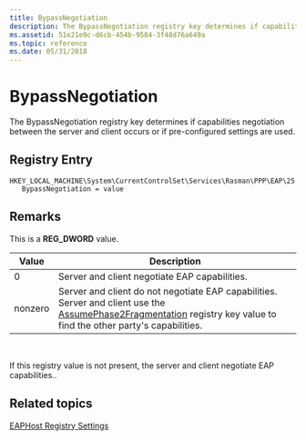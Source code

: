 ```yaml
---
title: BypassNegotiation
description: The BypassNegotiation registry key determines if capabilities negotiation between the server and client occurs or if pre-configured settings are used.
ms.assetid: 51e21e9c-d6cb-454b-9584-3f48d76a649a
ms.topic: reference
ms.date: 05/31/2018
---
```


# BypassNegotiation

The BypassNegotiation registry key determines if capabilities negotiation between the server and client occurs or if pre-configured settings are used.

## Registry Entry

```
HKEY_LOCAL_MACHINE\System\CurrentControlSet\Services\Rasman\PPP\EAP\25
   BypassNegotiation = value
```

## Remarks

This is a **REG\_DWORD** value.



| Value   | Description                                                                                                                                                                                          |
|---------|------------------------------------------------------------------------------------------------------------------------------------------------------------------------------------------------------|
| 0       | Server and client negotiate EAP capabilities.                                                                                                                                                        |
| nonzero | Server and client do not negotiate EAP capabilities. Server and client use the [AssumePhase2Fragmentation](assumephase2fragmentation.md) registry key value to find the other party's capabilities. |



 

If this registry value is not present, the server and client negotiate EAP capabilities..

## Related topics

<dl> <dt>

[EAPHost Registry Settings](eaphost-registry-settings.md)
</dt> </dl>

 

 




